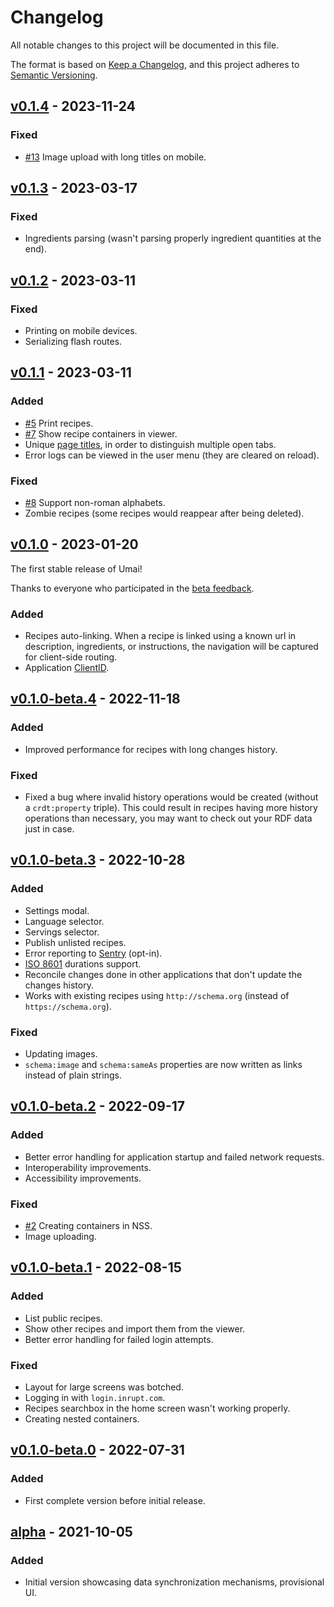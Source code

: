 # Changelog

All notable changes to this project will be documented in this file.

The format is based on [Keep a Changelog](https://keepachangelog.com/en/1.0.0/), and this project adheres to [Semantic Versioning](https://semver.org/spec/v2.0.0.html).

## [v0.1.4](https://github.com/NoelDeMartin/umai/releases/tag/v0.1.4) - 2023-11-24

### Fixed

- [#13](https://github.com/NoelDeMartin/umai/issues/13) Image upload with long titles on mobile.

## [v0.1.3](https://github.com/NoelDeMartin/umai/releases/tag/v0.1.3) - 2023-03-17

### Fixed

- Ingredients parsing (wasn't parsing properly ingredient quantities at the end).

## [v0.1.2](https://github.com/NoelDeMartin/umai/releases/tag/v0.1.2) - 2023-03-11

### Fixed

- Printing on mobile devices.
- Serializing flash routes.

## [v0.1.1](https://github.com/NoelDeMartin/umai/releases/tag/v0.1.1) - 2023-03-11

### Added

- [#5](https://github.com/NoelDeMartin/umai/issues/5) Print recipes.
- [#7](https://github.com/NoelDeMartin/umai/issues/7) Show recipe containers in viewer.
- Unique [page titles](https://www.w3.org/DesignIssues/UserInterface.html#title), in order to distinguish multiple open tabs.
- Error logs can be viewed in the user menu (they are cleared on reload).

### Fixed

- [#8](https://github.com/NoelDeMartin/umai/issues/8) Support non-roman alphabets.
- Zombie recipes (some recipes would reappear after being deleted).

## [v0.1.0](https://github.com/NoelDeMartin/umai/releases/tag/v0.1.0) - 2023-01-20

The first stable release of Umai!

Thanks to everyone who participated in the [beta feedback](https://github.com/NoelDeMartin/umai/issues/1).

### Added

- Recipes auto-linking. When a recipe is linked using a known url in description, ingredients, or instructions, the navigation will be captured for client-side routing.
- Application [ClientID](https://solid.github.io/solid-oidc/#clientids).

## [v0.1.0-beta.4](https://github.com/NoelDeMartin/umai/releases/tag/v0.1.0-beta.4) - 2022-11-18

### Added

- Improved performance for recipes with long changes history.

### Fixed

- Fixed a bug where invalid history operations would be created (without a `crdt:property` triple). This could result in recipes having more history operations than necessary, you may want to check out your RDF data just in case.

## [v0.1.0-beta.3](https://github.com/NoelDeMartin/umai/releases/tag/v0.1.0-beta.3) - 2022-10-28

### Added

- Settings modal.
- Language selector.
- Servings selector.
- Publish unlisted recipes.
- Error reporting to [Sentry](https://sentry.io/) (opt-in).
- [ISO 8601](https://en.wikipedia.org/wiki/ISO_8601#Durations) durations support.
- Reconcile changes done in other applications that don't update the changes history.
- Works with existing recipes using `http://schema.org` (instead of `https://schema.org`).

### Fixed

- Updating images.
- `schema:image` and `schema:sameAs` properties are now written as links instead of plain strings.

## [v0.1.0-beta.2](https://github.com/NoelDeMartin/umai/releases/tag/v0.1.0-beta.2) - 2022-09-17

### Added

- Better error handling for application startup and failed network requests.
- Interoperability improvements.
- Accessibility improvements.

### Fixed

- [#2](https://github.com/NoelDeMartin/umai/issues/2) Creating containers in NSS.
- Image uploading.

## [v0.1.0-beta.1](https://github.com/NoelDeMartin/umai/releases/tag/v0.1.0-beta.1) - 2022-08-15

### Added

- List public recipes.
- Show other recipes and import them from the viewer.
- Better error handling for failed login attempts.

### Fixed

- Layout for large screens was botched.
- Logging in with `login.inrupt.com`.
- Recipes searchbox in the home screen wasn't working properly.
- Creating nested containers.

## [v0.1.0-beta.0](https://github.com/NoelDeMartin/umai/releases/tag/v0.1.0-beta.0) - 2022-07-31

### Added

- First complete version before initial release.

## [alpha](https://github.com/NoelDeMartin/umai/releases/tag/alpha) - 2021-10-05

### Added

- Initial version showcasing data synchronization mechanisms, provisional UI.
